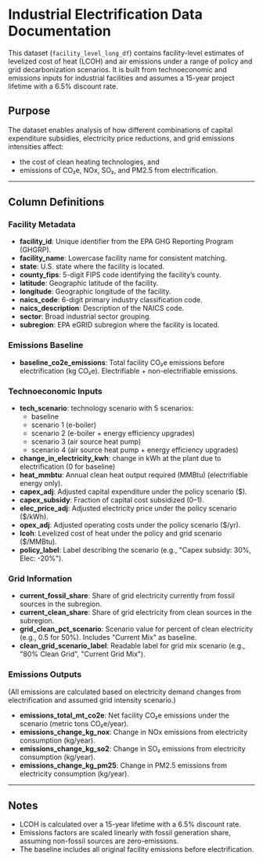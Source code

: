 # Industrial Electrification Data Documentation

This dataset (`facility_level_long_df`) contains facility-level estimates of levelized cost of heat (LCOH) and air emissions under a range of policy and grid decarbonization scenarios. It is built from technoeconomic and emissions inputs for industrial facilities and assumes a 15-year project lifetime with a 6.5% discount rate.

## Purpose

The dataset enables analysis of how different combinations of capital expenditure subsidies, electricity price reductions, and grid emissions intensities affect:
  - the cost of clean heating technologies, and
- emissions of CO₂e, NOx, SO₂, and PM2.5 from electrification.

---
  
  ## Column Definitions
  
  ### Facility Metadata
- **facility_id**: Unique identifier from the EPA GHG Reporting Program (GHGRP).
- **facility_name**: Lowercase facility name for consistent matching.
- **state**: U.S. state where the facility is located.
- **county_fips**: 5-digit FIPS code identifying the facility’s county.
- **latitude**: Geographic latitude of the facility.
- **longitude**: Geographic longitude of the facility.
- **naics_code**: 6-digit primary industry classification code.
- **naics_description**: Description of the NAICS code.
- **sector**: Broad industrial sector grouping.
- **subregion**: EPA eGRID subregion where the facility is located.

### Emissions Baseline
- **baseline_co2e_emissions**: Total facility CO₂e emissions before electrification (kg CO₂e). Electrifiable + non-electrifiable emissions.

### Technoeconomic Inputs
- **tech_scenario**: technology scenario with 5 scenarios: 
  - baseline 
  - scenario 1 (e-boiler)
  - scenario 2 (e-boiler + energy efficiency upgrades)
  - scenario 3 (air source heat pump)
  - scenario 4 (air source heat pump + energy efficiency upgrades)
- **change_in_electricity_kwh**: change in kWh at the plant due to electrification (0 for baseline)
- **heat_mmbtu**: Annual clean heat output required (MMBtu) (electrifiable energy only).
- **capex_adj**: Adjusted capital expenditure under the policy scenario ($).
- **capex_subsidy**: Fraction of capital cost subsidized (0–1).
- **elec_price_adj**: Adjusted electricity price under the policy scenario ($/kWh).
- **opex_adj**: Adjusted operating costs under the policy scenario ($/yr).
- **lcoh**: Levelized cost of heat under the policy and grid scenario ($/MMBtu).
- **policy_label**: Label describing the scenario (e.g., "Capex subsidy: 30%, Elec: -20%").

### Grid Information
- **current_fossil_share**: Share of grid electricity currently from fossil sources in the subregion.
- **current_clean_share**: Share of grid electricity from clean sources in the subregion.
- **grid_clean_pct_scenario**: Scenario value for percent of clean electricity (e.g., 0.5 for 50%). Includes "Current Mix" as baseline.
- **clean_grid_scenario_label**: Readable label for grid mix scenario (e.g., "80% Clean Grid", "Current Grid Mix").

### Emissions Outputs
(All emissions are calculated based on electricity demand changes from electrification and assumed grid intensity scenario.)

- **emissions_total_mt_co2e**: Net facility CO₂e emissions under the scenario (metric tons CO₂e/year).
- **emissions_change_kg_nox**: Change in NOx emissions from electricity consumption (kg/year).
- **emissions_change_kg_so2**: Change in SO₂ emissions from electricity consumption (kg/year).
- **emissions_change_kg_pm25**: Change in PM2.5 emissions from electricity consumption (kg/year).


---
  
  ## Notes
  
- LCOH is calculated over a 15-year lifetime with a 6.5% discount rate.
- Emissions factors are scaled linearly with fossil generation share, assuming non-fossil sources are zero-emissions.
- The baseline includes all original facility emissions before electrification.

